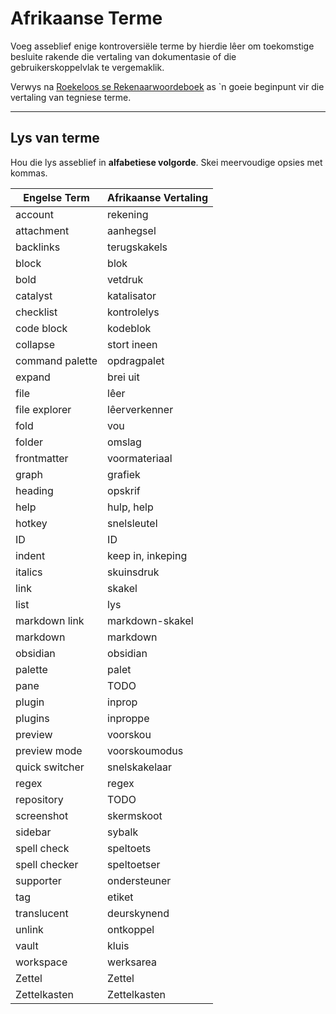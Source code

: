 # Afrikaanse Terme

Voeg asseblief enige kontroversiële terme by hierdie lêer om toekomstige besluite rakende die vertaling van dokumentasie of die gebruikerskoppelvlak te vergemaklik.

Verwys na [Roekeloos se Rekenaarwoordeboek](https://www.roekeloos.co.za/woordeboeke/rekenaarwoordeboek/) as \`n goeie beginpunt vir die vertaling van tegniese terme.

---
## Lys van terme
Hou die lys asseblief in **alfabetiese volgorde**. Skei meervoudige opsies met kommas.

|Engelse Term|Afrikaanse Vertaling|
|-|-|
account|rekening
attachment|aanhegsel
backlinks|terugskakels
block|blok
bold|vetdruk
catalyst|katalisator
checklist|kontrolelys
code block|kodeblok
collapse|stort ineen
command palette|opdragpalet
expand|brei uit
file|lêer
file explorer|lêerverkenner
fold|vou
folder|omslag
frontmatter|voormateriaal
graph|grafiek
heading|opskrif
help|hulp, help
hotkey|snelsleutel
ID|ID
indent|keep in, inkeping
italics|skuinsdruk
link|skakel
list|lys
markdown link|markdown-skakel
markdown|markdown
obsidian|obsidian
palette|palet
pane|TODO
plugin|inprop
plugins|inproppe
preview|voorskou
preview mode|voorskoumodus
quick switcher|snelskakelaar
regex|regex
repository|TODO
screenshot|skermskoot
sidebar|sybalk
spell check|speltoets
spell checker|speltoetser
supporter|ondersteuner
tag|etiket
translucent|deurskynend
unlink|ontkoppel
vault|kluis
workspace|werksarea
Zettel|Zettel
Zettelkasten|Zettelkasten

